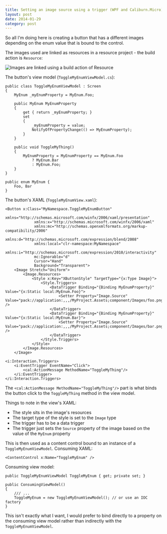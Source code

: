 ```yaml
---
title: Setting an image source using a trigger (WPF and Caliburn.Micro)
layout: post
date: 2014-01-29
category: post
---
```


So all I'm doing here is creating a button that has a different images depending on the enum value that is bound to the control.

The images used are linked as resources in a resource project - the build action is `Resource`:

![Images are linked using a build action of Resource](http://snag.gy/o9v6X.jpg)

The button's view model (`ToggleMyEnumViewModel.cs`):

    public class ToggleMyEnumViewModel : Screen
    {
        MyEnum _myEnumProperty = MyEnum.Foo;

        public MyEnum MyEnumProperty
        {
            get { return _myEnumProperty; }
            set
            {
                _myEnumProperty = value;
                NotifyOfPropertyChange(() => MyEnumProperty);
            }
        }

        public void ToggleMyThing()
        {
            MyEnumProperty = MyEnumProperty == MyEnum.Foo
                ? MyEnum.Bar
                : MyEnum.Foo;
        }
    }

    public enum MyEnum {
        Foo, Bar
    }

The button's XAML (`ToggleMyEnumView.xaml`):

    <Button x:Class="MyNamespace.ToggleMyEnumButton"
                 xmlns="http://schemas.microsoft.com/winfx/2006/xaml/presentation"
                 xmlns:x="http://schemas.microsoft.com/winfx/2006/xaml"
                 xmlns:mc="http://schemas.openxmlformats.org/markup-compatibility/2006" 
                 xmlns:d="http://schemas.microsoft.com/expression/blend/2008"
                 xmlns:local="clr-namespace:MyNamespace"
                 xmlns:i="http://schemas.microsoft.com/expression/2010/interactivity"
                 mc:Ignorable="d" 
                 Cursor="Hand"
                 Background="Transparent">
        <Image Stretch="Uniform">
            <Image.Resources>
                <Style x:Key="XButtonStyle" TargetType="{x:Type Image}">
                    <Style.Triggers>
                        <DataTrigger Binding="{Binding MyEnumProperty}" Value="{x:Static local:MyEnum.Foo}">
                            <Setter Property="Image.Source" Value="pack://application:,,,/MyProject.Assets;component/Images/foo.png" />
                        </DataTrigger>
                        <DataTrigger Binding="{Binding MyEnumProperty}" Value="{x:Static local:MyEnum.Bar}">
                            <Setter Property="Image.Source" Value="pack://application:,,,/MyProject.Assets;component/Images/bar.png" />
                        </DataTrigger>
                    </Style.Triggers>
                </Style>
            </Image.Resources>
        </Image>
 
    <i:Interaction.Triggers>
        <i:EventTrigger EventName="Click">
            <cal:ActionMessage MethodName="ToggleMyThing"/>
        </i:EventTrigger>
    </i:Interaction.Triggers>

   </Button>

The `<cal:ActionMessage MethodName="ToggleMyThing"/>` part is what binds the button click to the `ToggleMyThing` method in the view model.

Things to note in the view's XAML:

- The style sits in the image's resources
- The target type of the style is set to the `Image` type
- The trigger has to be a data trigger
- The trigger just sets the `Source` property of the image based on the value of the `MyEnum` property

This is then used as a content control bound to an instance of a `ToggleMyEnumViewModel`. Consuming XAML:

    <ContentControl x:Name="ToggleMyEnum" />

Consuming view model:

    public ToggleMyEnumViewModel ToggleMyEnum { get; private set; }

    public ConsumingViewModel()
    {
        /// ...
        ToggleMyEnum = new ToggleMyEnumViewModel(); // or use an IOC factory
    }

This isn't exactly what I want, I would prefer to bind directly to a property on the consuming view model rather than indirectly with the `ToggleMyEnumViewModel`.
